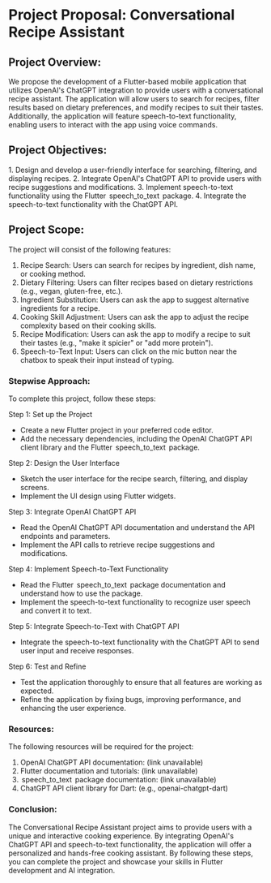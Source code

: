 # Project Proposal: Conversational Recipe Assistant

## Project Overview:

We propose the development of a Flutter-based mobile application that utilizes OpenAI's ChatGPT integration to provide users with a conversational recipe assistant. The application will allow users to search for recipes, filter results based on dietary preferences, and modify recipes to suit their tastes. Additionally, the application will feature speech-to-text functionality, enabling users to interact with the app using voice commands.

## Project Objectives:

1.⁠ ⁠Design and develop a user-friendly interface for searching, filtering, and displaying recipes.
2.⁠ ⁠Integrate OpenAI's ChatGPT API to provide users with recipe suggestions and modifications.
3.⁠ ⁠Implement speech-to-text functionality using the Flutter ⁠ speech_to_text ⁠ package.
4.⁠ ⁠Integrate the speech-to-text functionality with the ChatGPT API.

## Project Scope:

The project will consist of the following features:
1. ⁠Recipe Search: Users can search for recipes by ingredient, dish name, or cooking method.
2. ⁠Dietary Filtering: Users can filter recipes based on dietary restrictions (e.g., vegan, gluten-free, etc.).
3. ⁠Ingredient Substitution: Users can ask the app to suggest alternative ingredients for a recipe.
4. ⁠Cooking Skill Adjustment: Users can ask the app to adjust the recipe complexity based on their cooking skills.
5. ⁠Recipe Modification: Users can ask the app to modify a recipe to suit their tastes (e.g., "make it spicier" or "add more protein").
6. ⁠Speech-to-Text Input: Users can click on the mic button near the chatbox to speak their input instead of typing.

### Stepwise Approach:

To complete this project, follow these steps:

Step 1: Set up the Project
- ⁠Create a new Flutter project in your preferred code editor.
- ⁠Add the necessary dependencies, including the OpenAI ChatGPT API client library and the Flutter ⁠ speech_to_text ⁠ package.

Step 2: Design the User Interface
- ⁠Sketch the user interface for the recipe search, filtering, and display screens.
- ⁠Implement the UI design using Flutter widgets.

Step 3: Integrate OpenAI ChatGPT API
- ⁠Read the OpenAI ChatGPT API documentation and understand the API endpoints and parameters.
- ⁠Implement the API calls to retrieve recipe suggestions and modifications.

Step 4: Implement Speech-to-Text Functionality
- ⁠Read the Flutter ⁠ speech_to_text ⁠ package documentation and understand how to use the package.
- ⁠Implement the speech-to-text functionality to recognize user speech and convert it to text.

Step 5: Integrate Speech-to-Text with ChatGPT API
- ⁠Integrate the speech-to-text functionality with the ChatGPT API to send user input and receive responses.

Step 6: Test and Refine
- ⁠Test the application thoroughly to ensure that all features are working as expected.
- ⁠Refine the application by fixing bugs, improving performance, and enhancing the user experience.

### Resources:

The following resources will be required for the project:
1. ⁠OpenAI ChatGPT API documentation: (link unavailable)
2. ⁠Flutter documentation and tutorials: (link unavailable)
3. ⁠ speech_to_text ⁠ package documentation: (link unavailable)
4. ⁠ChatGPT API client library for Dart: (e.g., openai-chatgpt-dart)

### Conclusion:

The Conversational Recipe Assistant project aims to provide users with a unique and interactive cooking experience. By integrating OpenAI's ChatGPT API and speech-to-text functionality, the application will offer a personalized and hands-free cooking assistant. By following these steps, you can complete the project and showcase your skills in Flutter development and AI integration.
